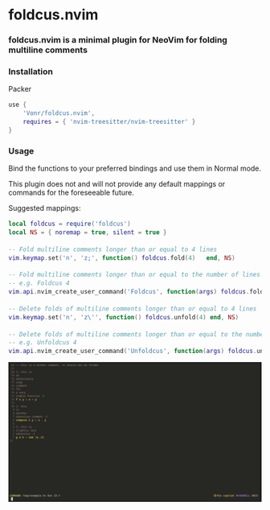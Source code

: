 # foldcus.nvim

### foldcus.nvim is a minimal plugin for NeoVim for folding multiline comments

### Installation

Packer
```lua
use {
    'Vonr/foldcus.nvim',
    requires = { 'nvim-treesitter/nvim-treesitter' }
}
```

### Usage

Bind the functions to your preferred bindings and use them in Normal mode.

This plugin does not and will not provide any default mappings or commands for the foreseeable future.

Suggested mappings:

```lua
local foldcus = require('foldcus')
local NS = { noremap = true, silent = true }

-- Fold multiline comments longer than or equal to 4 lines
vim.keymap.set('n', 'z;', function() foldcus.fold(4)   end, NS)

-- Fold multiline comments longer than or equal to the number of lines specified by args
-- e.g. Foldcus 4
vim.api.nvim_create_user_command('Foldcus', function(args) foldcus.fold(tonumber(args.args))   end, { nargs = '*' })

-- Delete folds of multiline comments longer than or equal to 4 lines
vim.keymap.set('n', 'z\'', function() foldcus.unfold(4) end, NS)

-- Delete folds of multiline comments longer than or equal to the number of lines specified by args
-- e.g. Unfoldcus 4
vim.api.nvim_create_user_command('Unfoldcus', function(args) foldcus.unfold(tonumber(args.args)) end, { nargs = '*' })
```

![Usage Gif](foldcus.gif)
